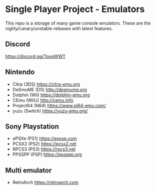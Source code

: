 # Single Player Project - Emulators
This repo is a storage of many game console emulators.
These are the nighly/canary/unstable releases with latest features.

## Discord
https://discord.gg/TpxqWWT

## Nintendo
- Citra     (3DS)    https://citra-emu.org
- DeSmuME   (DS)     http://desmume.org
- Dolphin   (Wii)    https://dolphin-emu.org
- CEmu      (WiiU)   http://cemu.info
- Project64 (N64)    https://www.pj64-emu.com/
- yuzu      (Switch) https://yuzu-emu.org/

## Sony Playstation
- ePSXe   (PS1)   https://epsxe.com
- PCSX2   (PS2)   https://pcsx2.net
- RPCS3   (PS3)   https://rpcs3.net
- PPSSPP  (PSP)   https://ppsspp.org

## Multi emulator
- RetroArch       https://retroarch.com